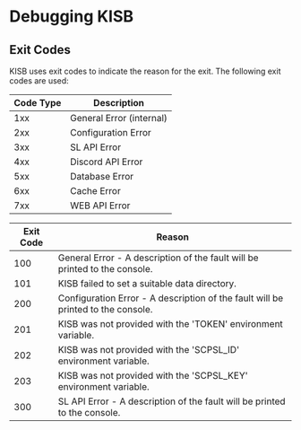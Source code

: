 # Debugging KISB

## Exit Codes

KISB uses exit codes to indicate the reason for the exit. The following exit codes are used:

| Code Type | Description |
|-----------|-------------|
| 1xx       | General Error (internal) |
| 2xx       | Configuration Error |
| 3xx       | SL API Error |
| 4xx       | Discord API Error |
| 5xx       | Database Error |
| 6xx       | Cache Error |
| 7xx       | WEB API Error |



| Exit Code | Reason |
|-----------|--------|
| 100       | General Error - A description of the fault will be printed to the console. |
| 101       | KISB failed to set a suitable data directory. |
| 200       | Configuration Error - A description of the fault will be printed to the console. |
| 201       | KISB was not provided with the 'TOKEN' environment variable. |
| 202       | KISB was not provided with the 'SCPSL_ID' environment variable. |
| 203       | KISB was not provided with the 'SCPSL_KEY' environment variable. |
| 300       | SL API Error - A description of the fault will be printed to the console. |